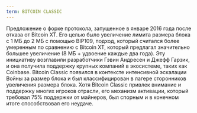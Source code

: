 ```yaml
---
term: BITCOIN CLASSIC
---
```


Предложение о форке протокола, запущенное в январе 2016 года после отказа от Bitcoin XT. Его целью было увеличение лимита размера блока с 1 МБ до 2 МБ с помощью BIP109, подход, который считался более умеренным по сравнению с Bitcoin XT, который предлагал значительно большее увеличение (8 МБ + удвоение каждые два года). Эту инициативу возглавили разработчики Гэвин Андресен и Джефф Гарзик, и она получила поддержку крупных компаний в экосистеме, таких как Coinbase. Bitcoin Classic появился в контексте интенсивной эскалации Войны за размер блока и был классифицирован в лагере сторонников увеличения размера блока. Хотя Bitcoin Classic привлек внимание и поддержку многих игроков отрасли, его механизм активации, который требовал 75% поддержки от майнеров, был спорным и в конечном итоге способствовал его неудаче.